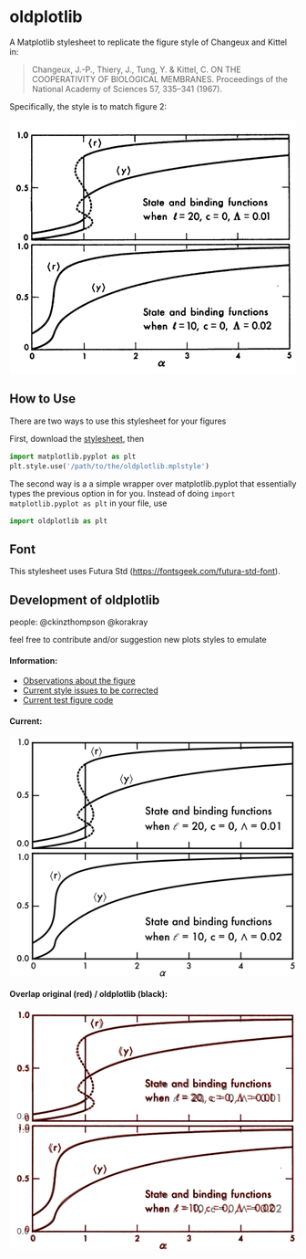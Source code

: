 # oldplotlib
A Matplotlib stylesheet to replicate the figure style of Changeux and Kittel in:
>Changeux, J.-P., Thiery, J., Tung, Y. & Kittel, C. ON THE COOPERATIVITY OF BIOLOGICAL MEMBRANES. Proceedings of the National Academy of Sciences 57, 335–341 (1967).

Specifically, the style is to match figure 2:

<img src="https://github.com/ckinzthompson/oldplotlib/blob/main/images/figure2.png" width="512">


## How to Use
There are two ways to use this stylesheet for your figures

First, download the [stylesheet](oldplotlib.mplstyle), then

``` Python
import matplotlib.pyplot as plt
plt.style.use('/path/to/the/oldplotlib.mplstyle')
```
The second way is a a simple wrapper over matplotlib.pyplot that essentially types the previous option in for you. Instead of doing `import matplotlib.pyplot as plt` in your file, use

``` Python
import oldplotlib as plt
```


## Font
This stylesheet uses Futura Std (https://fontsgeek.com/futura-std-font).


## Development of oldplotlib
people: @ckinzthompson @korakray

feel free to contribute and/or suggestion new plots styles to emulate

#### Information:
* [Observations about the figure](figure_observations.md)
* [Current style issues to be corrected](current_issues.md)
* [Current test figure code](test.py)

#### Current:
<img src="https://github.com/ckinzthompson/oldplotlib/blob/main/images/test.svg" width="512">


#### Overlap original (red) / oldplotlib (black):

<img src="https://github.com/ckinzthompson/oldplotlib/blob/main/images/overlap.png" width="512">
